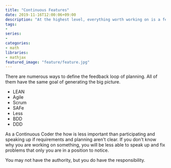 ```yaml
---
title: "Continuous Features"
date: 2019-11-16T12:00:06+09:00
description: "At the highest level, everything worth working on is a feature. Plan them out, have a goal, determine the customer, define the story."
tags:
- 
series:
-
categories:
- math
libraries:
- mathjax
featured_image: "feature/feature.jpg"
---
```


There are numerous ways to define the feedback loop of planning. All of them have the same goal of generating the big picture.

- LEAN
- Agile
- Scrum
- SAFe
- Less
- BDD
- DDD

As a Continuous Coder the how is less important than participating and speaking up if requirements and planning aren't clear.  If you don't know why you are working on something, you will be less able to speak up and fix problems that only you are in a position to notice.

You may not have the authority, but you do have the responsibility. 